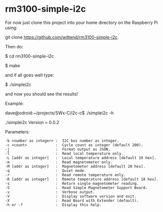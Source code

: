 # rm3100-simple-i2c

For now just clone this project into your home directory on the Raspberry Pi using:

git clone https://github.com/wittend/rm3100-simple-i2c.  

Then do:

$ cd rm3100-simple-i2c

$ make

and if all goes well type:

$ ./simplei2c

and now you should see the results!

Example:

dave@odroid:~/projects/SWx-C/i2c-c$ ./simplei2c -h

./simplei2c Version = 0.0.2

Parameters:

    -b <number as integer> :  I2C bus number as integer.
    -c <count>             :  Cycle count as integer (default 200).
    -j                     :  Format output as JSON.
    -l                     :  Read local temperature only.
    -L [addr as integer]   :  Local temperature address [default 19 hex].
    -m                     :  Read magnetometer only.
    -M [addr as integer]   :  Magnetometer address [default 20 hex].
    -q                     :  Quiet mode.
    -r                     :  Read remote temperature only.
    -R [addr as integer]   :  Remote temperature address [default 18 hex].
    -s                     :  Return single magnetometer reading.
    -S                     :  Read Simple Magnetometer Support Board.
    -v                     :  Verbose output.
    -V                     :  Display software version and exit.
    -X                     :  Read Board with Extender (default).
    -h or -?               :  Display this help.
